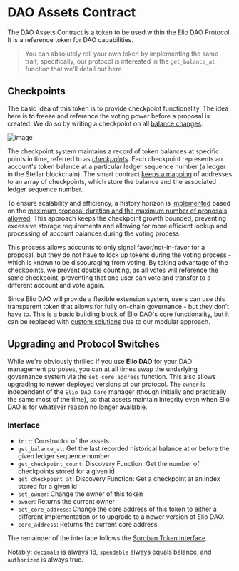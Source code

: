 # DAO Assets Contract

The DAO Assets Contract is a token to be used within the Elio DAO Protocol. It is a reference token for DAO capabilities.

> You can absolutely roll your own token by implementing the same trait; specifically, our protocol is interested in the `get_balance_at` function that we'll detail out here.

## Checkpoints

The basic idea of this token is to provide checkpoint functionality. The idea here is to freeze and reference the voting power before a proposal is created. We do so by writing a checkpoint on all [balance changes](https://github.com/deep-ink-ventures/elio-dao-protocol/blob/main/contracts/assets/src/types.rs#L171).

![image](https://github.com/deep-ink-ventures/elio-dao-protocol/assets/120174523/3780c20c-3155-42c7-b022-5c55b27c209e)

The checkpoint system maintains a record of token balances at specific points in time, referred to as [*checkpoints*](https://github.com/deep-ink-ventures/elio-dao-protocol/blob/main/contracts/assets/src/types.rs#L24-L29). Each checkpoint represents an account's token balance at a particular ledger sequence number (a ledger in the Stellar blockchain). The smart contract [keeps a mapping](https://github.com/deep-ink-ventures/elio-dao-protocol/blob/main/contracts/assets/src/types.rs#L21) of addresses to an array of checkpoints, which store the balance and the associated ledger sequence number.

To ensure scalability and efficiency, a history horizon is [implemented](https://github.com/deep-ink-ventures/elio-dao-protocol/blob/main/contracts/assets/src/types.rs#L82) based on the [maximum proposal duration and the maximum number of proposals allowed](https://github.com/deep-ink-ventures/elio-dao-protocol/blob/main/contracts/votes/src/types.rs#L53-L73). This approach keeps the checkpoint growth bounded, preventing excessive storage requirements and allowing for more efficient lookup and processing of account balances during the voting process.

This process allows accounts to only signal favor/not-in-favor for a proposal, but they do not have to lock up tokens during the voting process - which is known to be discouraging from voting. By taking advantage of the checkpoints, we prevent double counting, as all votes will reference the same checkpoint, preventing that one user can vote and transfer to a different account and vote again.

Since Elio DAO will provide a flexible extension system, users can use this transparent token that allows for fully on-chain governance - but they don’t have to. This is a basic building block of Elio DAO's core functionality, but it can be replaced with [custom solutions](https://github.com/deep-ink-ventures/elio-dao-protocol/blob/main/contracts/core/src/lib.rs#L57-L59) due to our modular approach.

## Upgrading and Protocol Switches

While we're obviously thrilled if you use **Elio DAO** for your DAO management purposes, you can at all times swap the underlying governance system via the `set_core_address` function. This also allows upgrading to newer deployed versions of our protocol. The `owner` is independent of the `Elio DAO Core` manager (though initially and practically the same most of the time), so that assets maintain integrity even when Elio DAO is for whatever reason no longer available.

### Interface

- `init`: Constructor of the assets
- `get_balance_at`: Get the last recorded historical balance at or before the given ledger sequence number
- `get_checkpoint_count`: Discovery Function: Get the number of checkpoints stored for a given id
- `get_checkpoint_at`: Discovery Function: Get a checkpoint at an index stored for a given id
- `set_owner`: Change the owner of this token
- `owner`: Returns the current owner
- `set_core_address`: Change the core address of this token to either a different implementation or to upgrade to a newer version of Elio DAO.
- `core_address`: Returns the current core address.

The remainder of the interface follows the [Soroban Token Interface](https://soroban.stellar.org/docs/reference/interfaces/token-interface).

Notably: `decimals` is always 18, `spendable` always equals balance, and `authorized` is always true.

